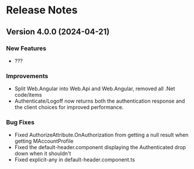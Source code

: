 # Release Notes

## Version 4.0.0 (2024-04-21)

### New Features
- ???

### Improvements
- Split Web.Angular into Web.Api and Web.Angular, removed all .Net code/items
- Authenticate/Logoff now returns both the authentication response and the client choices for improved performance.

### Bug Fixes
- Fixed AuthorizeAttribute.OnAuthorization from getting a null result when getting MAccountProfile
- Fixed the default-header.component displaying the Authenticated drop down when it shouldn't
- Fixed explicit-any in default-header.component.ts
